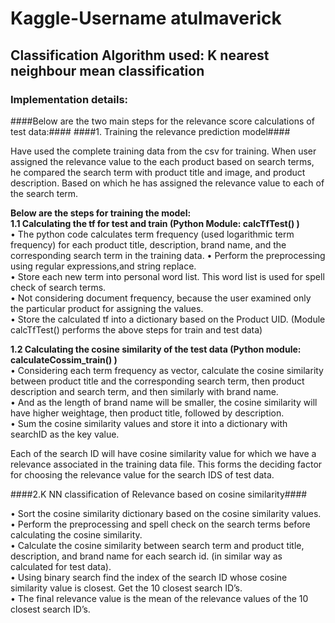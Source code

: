 # Kaggle-Username   atulmaverick #


## Classification Algorithm used: K nearest neighbour mean classification ##

### Implementation details: ###
####Below are the two main steps for the relevance score calculations of test data:####
####1.	Training the relevance prediction model####

Have used the complete training data from the csv for training. 
When user assigned the relevance value to the each product based on search terms, he compared the search term with product title and image, and product description. Based on which he has assigned the relevance value to each of the search term. 

**Below are the steps for training the model:**<br />
**1.1	Calculating the tf for test and train (Python Module: calcTfTest() )** <br />
•	The python code calculates term frequency (used logarithmic term frequency) for each product title, description, brand name, and the corresponding search term in the training data. 
•	Perform the preprocessing using regular expressions,and string replace. <br />
•	Store each new term into personal word list. This word list is used for spell check of search terms. <br />
•	Not considering document frequency, because the user examined only the particular product for assigning the values. <br />
•	Store the calculated tf into a dictionary based on the Product UID.
(Module calcTfTest() performs the above steps for train and test data)<br />



**1.2	Calculating the cosine similarity of the test data (Python module: calculateCossim_train() )**<br />
•	Considering each term frequency as vector, calculate the cosine similarity between product title and the corresponding search term, then product description and search term, and then similarly with brand name. <br />
•	And as the length of brand name will be smaller, the cosine similarity will have higher weightage, then product title, followed by description. <br />
•	Sum the cosine similarity values and store it into a dictionary with searchID as the key value. <br />

Each of the search ID will have cosine similarity value for which we have a relevance associated in the training data file. This forms the deciding factor for choosing the relevance value for the search IDS of test data. <br />

####2.K NN classification of Relevance based on cosine similarity#### <br />

•	Sort the cosine similarity dictionary based on the cosine similarity values.<br />
•	Perform the preprocessing and spell check on the search terms before calculating the cosine similarity.<br />
•	Calculate the cosine similarity between search term and product title, description, and brand name for each search id. (in similar way as calculated for test data).  <br />
•	Using binary search find the index of the search ID whose cosine similarity value is closest. Get the 10 closest search ID’s.<br />
•	The final relevance value is the mean of the relevance values of the 10 closest search ID’s.<br />

